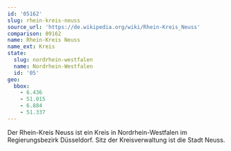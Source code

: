 ```yaml
---
id: '05162'
slug: rhein-kreis-neuss
source_url: 'https://de.wikipedia.org/wiki/Rhein-Kreis_Neuss'
comparison: 09162
name: Rhein-Kreis Neuss
name_ext: Kreis
state:
  slug: nordrhein-westfalen
  name: Nordrhein-Westfalen
  id: '05'
geo:
  bbox:
    - 6.436
    - 51.015
    - 6.884
    - 51.337
---
```


Der Rhein-Kreis Neuss ist ein Kreis in Nordrhein-Westfalen im Regierungsbezirk Düsseldorf. Sitz der Kreisverwaltung ist die Stadt Neuss.
